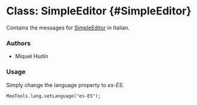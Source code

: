 Class: SimpleEditor {#SimpleEditor}
=====================================

Contains the messages for [SimpleEditor][] in Italian.

### Authors

* Miquel Hudin

### Usage

Simply change the language property to *es-ES*.

	MooTools.lang.setLanguage("es-ES");

[SimpleEditor]: http://www.clientcide.com/docs/Forms/SimpleEditor